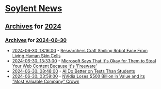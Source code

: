 # [Soylent News](../../../README.md)

## [Archives](../../index.md) for [2024](../index.md)

### [Archives](../../index.md) for [2024-06-30](index.md)

* [2024-06-30, 18:16:00](https://soylentnews.org/article.pl?sid=24/06/29/1349229&from=rss) - [Researchers Craft Smiling Robot Face From Living Human Skin Cells](https://soylentnews.org/article.pl?sid=24/06/29/1349229&from=rss)
* [2024-06-30, 13:33:00](https://soylentnews.org/article.pl?sid=24/06/29/1344216&from=rss) - [Microsoft Says That It's Okay for Them to Steal Your Web Content Because It's 'Freeware'](https://soylentnews.org/article.pl?sid=24/06/29/1344216&from=rss)
* [2024-06-30, 08:48:00](https://soylentnews.org/article.pl?sid=24/06/29/0334220&from=rss) - [AI Do Better on Tests Than Students](https://soylentnews.org/article.pl?sid=24/06/29/0334220&from=rss)
* [2024-06-30, 03:59:00](https://soylentnews.org/article.pl?sid=24/06/29/0325256&from=rss) - [NVidia Loses $500 Billion in Value and its \"Most Valuable Company\" Crown](https://soylentnews.org/article.pl?sid=24/06/29/0325256&from=rss)
